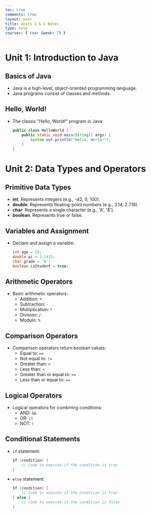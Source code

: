 ```yaml
---
toc: true
comments: true
layout: post
title: Units 1 & 2 Notes
type: help
courses: { csa: {week: 7} }
---
```


# Unit 1: Introduction to Java

## Basics of Java
- Java is a high-level, object-oriented programming language.
- Java programs consist of classes and methods.

## Hello, World!
- The classic "Hello, World!" program in Java:
  ```java
  public class HelloWorld {
      public static void main(String[] args) {
          System.out.println("Hello, World!");
      }
  }
  ```

# Unit 2: Data Types and Operators

## Primitive Data Types
- **int**: Represents integers (e.g., -42, 0, 100).
- **double**: Represents floating-point numbers (e.g., 3.14, 2.718).
- **char**: Represents a single character (e.g., 'A', '$').
- **boolean**: Represents true or false.

## Variables and Assignment
- Declare and assign a variable:
  ```java
  int age = 25;
  double pi = 3.1415;
  char grade = 'A';
  boolean isStudent = true;
  ```

## Arithmetic Operators
- Basic arithmetic operators:
  - Addition: `+`
  - Subtraction: `-`
  - Multiplication: `*`
  - Division: `/`
  - Modulo: `%`

## Comparison Operators
- Comparison operators return boolean values:
  - Equal to: `==`
  - Not equal to: `!=`
  - Greater than: `>`
  - Less than: `<`
  - Greater than or equal to: `>=`
  - Less than or equal to: `<=`

## Logical Operators
- Logical operators for combining conditions:
  - AND: `&&`
  - OR: `||`
  - NOT: `!`

## Conditional Statements
- `if` statement:
  ```java
  if (condition) {
      // Code to execute if the condition is true
  }
  ```

- `else` statement:
  ```java
  if (condition) {
      // Code to execute if the condition is true
  } else {
      // Code to execute if the condition is false
  }
  ```
